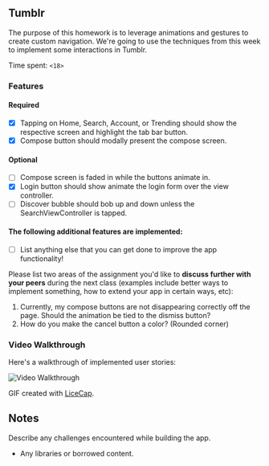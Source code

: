 ## Tumblr

The purpose of this homework is to leverage animations and gestures to create custom navigation. We're going to use the techniques from this week to implement some interactions in Tumblr.

Time spent: `<18>`

### Features

#### Required

- [X] Tapping on Home, Search, Account, or Trending should show the respective screen and highlight the tab bar button.
- [X] Compose button should modally present the compose screen.

#### Optional

- [ ] Compose screen is faded in while the buttons animate in.
- [X] Login button should show animate the login form over the view controller.
- [ ] Discover bubble should bob up and down unless the SearchViewController is tapped.

#### The following **additional** features are implemented:

- [ ] List anything else that you can get done to improve the app functionality!

Please list two areas of the assignment you'd like to **discuss further with your peers** during the next class (examples include better ways to implement something, how to extend your app in certain ways, etc):

1. Currently, my compose buttons are not disappearing correctly off the page. Should the animation be tied to the dismiss button?
2. How do you make the cancel button a color? (Rounded corner)

### Video Walkthrough 

Here's a walkthrough of implemented user stories:

<img src='http://i.imgur.com/nMoOLmk.gif' title='Video Walkthrough' width='' alt='Video Walkthrough' />

GIF created with [LiceCap](http://www.cockos.com/licecap/).

## Notes

Describe any challenges encountered while building the app.

* Any libraries or borrowed content.
